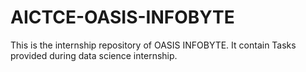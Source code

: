 # AICTCE-OASIS-INFOBYTE
This is the internship repository of OASIS INFOBYTE. It contain Tasks provided during data science internship.
